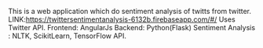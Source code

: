 This is a web application which do sentiment analysis of twitts from twitter.
LINK:https://twittersentimentanalysis-6132b.firebaseapp.com/#/
Uses Twitter API.
Frontend: AngularJs
Backend: Python(Flask)
Sentiment Analysis : NLTK, ScikitLearn, TensorFlow API.

